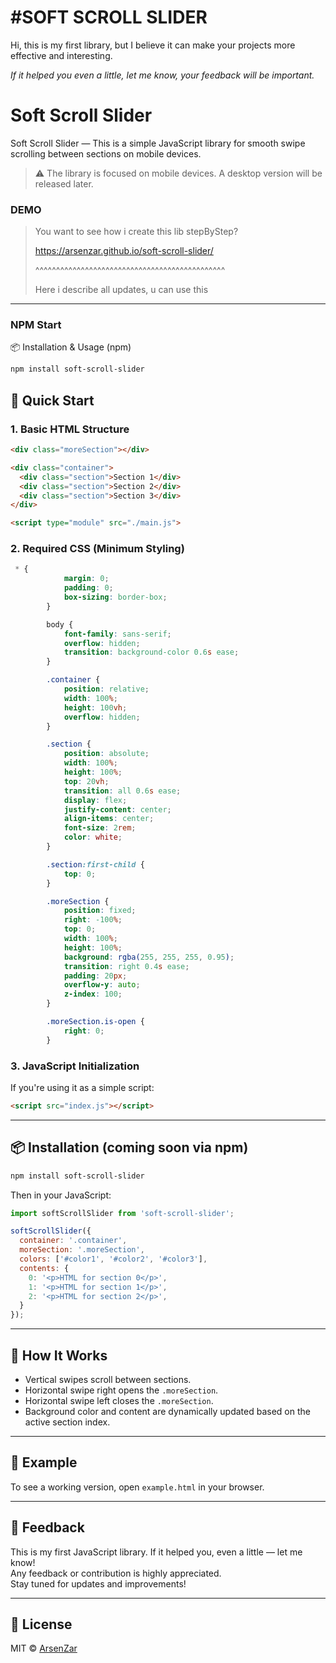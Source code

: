 
<h1>#SOFT SCROLL SLIDER</h1>
<p>Hi, this is my first library, but I believe it can make your projects more effective and interesting.</p>
<p><i>If it helped you even a little, let me know, your feedback will be important.</i></p>

# Soft Scroll Slider

Soft Scroll Slider — This is a simple JavaScript library for smooth swipe scrolling between sections on mobile devices.

> ⚠️ The library is focused on mobile devices. A desktop version will be released later.

### DEMO
> You want to see how i create this lib stepByStep?
> 
> https://arsenzar.github.io/soft-scroll-slider/
> 
> ^^^^^^^^^^^^^^^^^^^^^^^^^^^^^^^^^^^^^^^^^^^^^^
> 
> Here i describe all updates, u can use this

---

### NPM Start
📦 Installation & Usage (npm)
```bash
npm install soft-scroll-slider
```

## 🚀 Quick Start

### 1. Basic HTML Structure

```html
<div class="moreSection"></div>

<div class="container">
  <div class="section">Section 1</div>
  <div class="section">Section 2</div>
  <div class="section">Section 3</div>
</div>

<script type="module" src="./main.js">
```

### 2. Required CSS (Minimum Styling)

```css
 * {
            margin: 0;
            padding: 0;
            box-sizing: border-box;
        }

        body {
            font-family: sans-serif;
            overflow: hidden;
            transition: background-color 0.6s ease;
        }

        .container {
            position: relative;
            width: 100%;
            height: 100vh;
            overflow: hidden;
        }

        .section {
            position: absolute;
            width: 100%;
            height: 100%;
            top: 20vh;
            transition: all 0.6s ease;
            display: flex;
            justify-content: center;
            align-items: center;
            font-size: 2rem;
            color: white;
        }

        .section:first-child {
            top: 0;
        }

        .moreSection {
            position: fixed;
            right: -100%;
            top: 0;
            width: 100%;
            height: 100%;
            background: rgba(255, 255, 255, 0.95);
            transition: right 0.4s ease;
            padding: 20px;
            overflow-y: auto;
            z-index: 100;
        }

        .moreSection.is-open {
            right: 0;
        }
```

### 3. JavaScript Initialization

If you're using it as a simple script:

```html
<script src="index.js"></script>
```

---

## 📦 Installation (coming soon via npm)

```bash
npm install soft-scroll-slider
```

Then in your JavaScript:

```js
import softScrollSlider from 'soft-scroll-slider';

softScrollSlider({
  container: '.container',
  moreSection: '.moreSection',
  colors: ['#color1', '#color2', '#color3'],
  contents: {
    0: '<p>HTML for section 0</p>',
    1: '<p>HTML for section 1</p>',
    2: '<p>HTML for section 2</p>',
  }
});
```

---

## 🧠 How It Works

- Vertical swipes scroll between sections.
- Horizontal swipe right opens the `.moreSection`.
- Horizontal swipe left closes the `.moreSection`.
- Background color and content are dynamically updated based on the active section index.

---

## 🧪 Example

To see a working version, open `example.html` in your browser.

---

## 🙌 Feedback

This is my first JavaScript library. If it helped you, even a little — let me know!  
Any feedback or contribution is highly appreciated.  
Stay tuned for updates and improvements!

---

## 🔗 License

MIT © [ArsenZar](https://github.com/ArsenZar)

```
